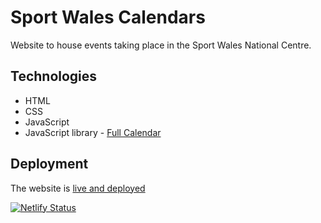 # Sport Wales Calendars

Website to house events taking place in the Sport Wales National Centre.

## Technologies

- HTML
- CSS
- JavaScript
- JavaScript library - [Full Calendar](https://fullcalendar.io/)

## Deployment

The website is <a href="https://sport-wales-calendar.netlify.app/" target="_blank">live and deployed</a>

[![Netlify Status](https://api.netlify.com/api/v1/badges/be1289ef-7749-4535-b2d1-c6b4fb37fa1c/deploy-status)](https://app.netlify.com/sites/sport-wales-calendar/deploys)